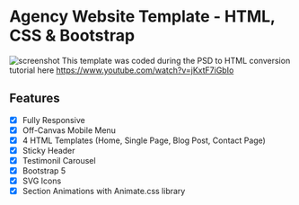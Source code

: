 # Agency Website Template - HTML, CSS & Bootstrap
![screenshot](https://user-images.githubusercontent.com/38207694/140987494-febc3c0e-1afe-4700-aaf7-0b8c45717f25.jpg)
This template was coded during the PSD to HTML conversion tutorial here https://www.youtube.com/watch?v=jKxtF7iGbIo

## Features
- [x] Fully Responsive
- [x] Off-Canvas Mobile Menu
- [x] 4 HTML Templates (Home, Single Page, Blog Post, Contact Page)
- [x] Sticky Header
- [x] Testimonil Carousel
- [x] Bootstrap 5
- [x] SVG Icons
- [x] Section Animations with Animate.css library
